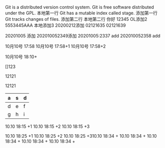 Git is a distributed version control system.
Git is free software distributed under the GPL.
本地第一行
Git has a mutable index called stage.
添加第一行
Git tracks changes of files.
添加第二行
本地第二行
你好
12345
OL添加2
5553445AAA
本地添加3
20200212添加
02121635
02121639

20201005 添加
202010052349添加
20201005:2337 add
202010052358 add


10月10号 17:58
10月10号 17:58+1
10月10号 17:58+2

10月10号 18:10+

[]123


12121

12121


a|s|d
-|-|-
d|e|f
g|h|i
10.10 18:15 +1
10.10 18:15 +2
10.10 18:15 +3

10.10 18:25 +1
10.10 18:25 +2
10.10 18:25 +310.10 18:34 +
10.10 18:34 +
10.10 18:34 +
10.10 18:34 +
10.10 18:34 +
